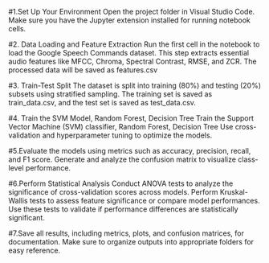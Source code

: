 #1.Set Up Your Environment
Open the project folder in Visual Studio Code.
Make sure you have the Jupyter extension installed for running notebook cells.

#2. Data Loading and Feature Extraction
Run the first cell in the notebook to load the Google Speech Commands dataset.
This step extracts essential audio features like MFCC, Chroma, Spectral Contrast, RMSE, and ZCR.
The processed data will be saved as features.csv 

#3. Train-Test Split
The dataset is split into training (80%) and testing (20%) subsets using stratified sampling.
The training set is saved as train_data.csv, and the test set is saved as test_data.csv.

#4. Train the SVM Model, Random Forest, Decision Tree
Train the Support Vector Machine (SVM) classifier, Random Forest, Decision Tree
Use cross-validation and hyperparameter tuning to optimize the models.

#5.Evaluate the models using metrics such as accuracy, precision, recall, and F1 score.
Generate and analyze the confusion matrix to visualize class-level performance.

#6.Perform Statistical Analysis
Conduct ANOVA tests to analyze the significance of cross-validation scores across models.
Perform Kruskal-Wallis tests to assess feature significance or compare model performances.
Use these tests to validate if performance differences are statistically significant.

#7.Save all results, including metrics, plots, and confusion matrices, for documentation.
Make sure to organize outputs into appropriate folders for easy reference.